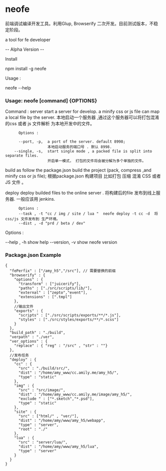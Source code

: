 # neofe


前端调试编译开发工具。利用Glup, Browserify 二次开发。目前测试版本，不稳定阶段。

a tool for fe developer

-- Alpha Version --

Install

npm install -g neofe

Usage :

neofe --help

### Usage: neofe [command] {OPTIONS}

Command :
  server  start a server for develop.
          a minify  css or js file can map a local file by the server.
          本地启动一个服务器 ,通过这个服务器可以将打包混淆的css 或者 js 文件解析
          为本地开发中的文件。

          Options :

          --port, -p,  a port of the server. default 8998;
                       本地启动服务的端口号 . 默认 8998.
        --single, -s,  start single mode , a packed file is split into  separate files.
                       开启单一模式， 打包的文件将会被分解为多个单独的文件。


  build   as follow the package.json build the project  (pack, compress ,and minify  css or js file);
          根据package.json 构建项目 比如打包 压缩 混淆 CSS 或者 JS 文件 。


  deploy  deploy builded files  to the online  server .
          将构建后的file 发布到线上服务器. 一般应该用 jenkins.

          Options :
          --task , -t "cc / img / site / lua "  neofe deploy -t cc -d  将css/js 文件发布到 生产环境。
          --dist , -d "prd / beta / dev"


Options :

  --help , -h  show help
  --version, -v show neofe version


### Package.json Example

    {
      "fePerfix" : ["/amy_h5","/src"], // 需要替换的前缀
      "browserify" : {
        "options" : {
          "transform" : ["juicerify"],
          "paths" : ["./src/scripts/lib/"],
          "external" : ["zepto","event"],
          "extensions" : [".tmpl"]
        },
        //输出文件
        "exports" : {
          "scripts" : ["./src/scripts/exports/**/*.js"],
          "styles" : ["./src/styles/exports/**/*.scss"]
        }
      },
      "build_path" : "./build",
      "verpath" : "./ver",
      "ver_options" : {
        "replace" : { "reg" : "/src" , "str" : ""}
      },
      //发布任务
      "deploy" : {
        "cc" : {
          "src" : "./build/src/",
          "dist" : "/home/amy_www/cc.amily.me/amy_h5/",
          "type" : "static"
        },
        "img" : {
          "src" : "src/image/",
          "dist" : "/home/amy_www/cc.amily.me/image/amy_h5/",
          "exclude " : ["*.sketch","*.psd"],
          "type" : "static"
        },
        "site" : {
          "src" : ["html/" , "ver/"],
          "dist" : "/home/amy/www/amy_h5/webapp",
          "type" : "server",
          "root" : "./"
        },
        "lua" : {
          "src" : "server/lua/",
          "dist" : "/home/amy/www/amy_h5/lua",
          "type" : "server"
        }
      }
    }
